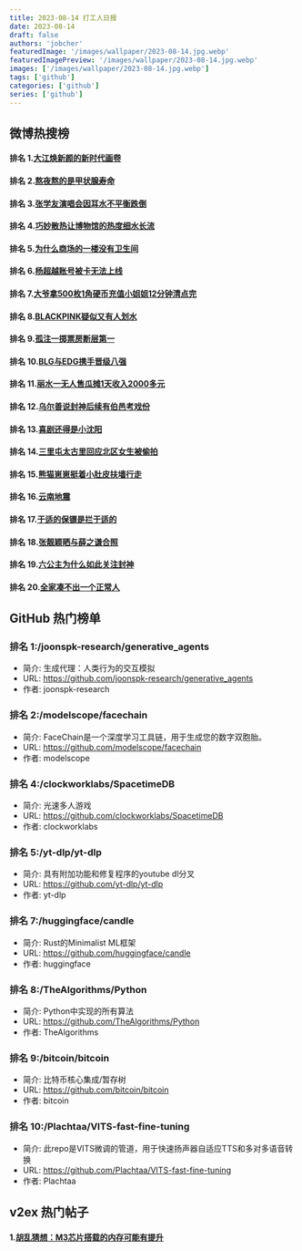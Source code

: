 ```yaml
---
title: 2023-08-14 打工人日报
date: 2023-08-14
draft: false
authors: 'jobcher'
featuredImage: '/images/wallpaper/2023-08-14.jpg.webp'
featuredImagePreview: '/images/wallpaper/2023-08-14.jpg.webp'
images: ['/images/wallpaper/2023-08-14.jpg.webp']
tags: ['github']
categories: ['github']
series: ['github']
---
```


## 微博热搜榜

#### 排名 1.[大江焕新颜的新时代画卷](https://s.weibo.com/weibo?q=大江焕新颜的新时代画卷)
#### 排名 2.[熬夜熬的是甲状腺寿命](https://s.weibo.com/weibo?q=熬夜熬的是甲状腺寿命)
#### 排名 3.[张学友演唱会因耳水不平衡跌倒](https://s.weibo.com/weibo?q=张学友演唱会因耳水不平衡跌倒)
#### 排名 4.[巧妙散热让博物馆的热度细水长流](https://s.weibo.com/weibo?q=巧妙散热让博物馆的热度细水长流)
#### 排名 5.[为什么商场的一楼没有卫生间](https://s.weibo.com/weibo?q=为什么商场的一楼没有卫生间)
#### 排名 6.[杨超越账号被卡无法上线](https://s.weibo.com/weibo?q=杨超越账号被卡无法上线)
#### 排名 7.[大爷拿500枚1角硬币充值小姐姐12分钟清点完](https://s.weibo.com/weibo?q=大爷拿500枚1角硬币充值小姐姐12分钟清点完)
#### 排名 8.[BLACKPINK疑似又有人划水](https://s.weibo.com/weibo?q=BLACKPINK疑似又有人划水)
#### 排名 9.[孤注一掷票房断层第一](https://s.weibo.com/weibo?q=孤注一掷票房断层第一)
#### 排名 10.[BLG与EDG携手晋级八强](https://s.weibo.com/weibo?q=BLG与EDG携手晋级八强)
#### 排名 11.[丽水一无人售瓜摊1天收入2000多元](https://s.weibo.com/weibo?q=丽水一无人售瓜摊1天收入2000多元)
#### 排名 12.[乌尔善说封神后续有伯邑考戏份](https://s.weibo.com/weibo?q=乌尔善说封神后续有伯邑考戏份)
#### 排名 13.[喜剧还得是小沈阳](https://s.weibo.com/weibo?q=喜剧还得是小沈阳)
#### 排名 14.[三里屯太古里回应北区女生被偷拍](https://s.weibo.com/weibo?q=三里屯太古里回应北区女生被偷拍)
#### 排名 15.[熊猫崽崽挺着小肚皮扶墙行走](https://s.weibo.com/weibo?q=熊猫崽崽挺着小肚皮扶墙行走)
#### 排名 16.[云南地震](https://s.weibo.com/weibo?q=云南地震)
#### 排名 17.[于适的保镖是拦于适的](https://s.weibo.com/weibo?q=于适的保镖是拦于适的)
#### 排名 18.[张靓颖晒与薛之谦合照](https://s.weibo.com/weibo?q=张靓颖晒与薛之谦合照)
#### 排名 19.[六公主为什么如此关注封神](https://s.weibo.com/weibo?q=六公主为什么如此关注封神)
#### 排名 20.[全家凑不出一个正常人](https://s.weibo.com/weibo?q=全家凑不出一个正常人)
## GitHub 热门榜单

### 排名 1:/joonspk-research/generative_agents
- 简介: 生成代理：人类行为的交互模拟
- URL: https://github.com/joonspk-research/generative_agents
- 作者: joonspk-research 

### 排名 2:/modelscope/facechain
- 简介: FaceChain是一个深度学习工具链，用于生成您的数字双胞胎。
- URL: https://github.com/modelscope/facechain
- 作者: modelscope 

### 排名 4:/clockworklabs/SpacetimeDB
- 简介: 光速多人游戏
- URL: https://github.com/clockworklabs/SpacetimeDB
- 作者: clockworklabs 

### 排名 5:/yt-dlp/yt-dlp
- 简介: 具有附加功能和修复程序的youtube dl分叉
- URL: https://github.com/yt-dlp/yt-dlp
- 作者: yt-dlp 

### 排名 7:/huggingface/candle
- 简介: Rust的Minimalist ML框架
- URL: https://github.com/huggingface/candle
- 作者: huggingface 

### 排名 8:/TheAlgorithms/Python
- 简介: Python中实现的所有算法
- URL: https://github.com/TheAlgorithms/Python
- 作者: TheAlgorithms 

### 排名 9:/bitcoin/bitcoin
- 简介: 比特币核心集成/暂存树
- URL: https://github.com/bitcoin/bitcoin
- 作者: bitcoin 

### 排名 10:/Plachtaa/VITS-fast-fine-tuning
- 简介: 此repo是VITS微调的管道，用于快速扬声器自适应TTS和多对多语音转换
- URL: https://github.com/Plachtaa/VITS-fast-fine-tuning
- 作者: Plachtaa 

## v2ex 热门帖子

#### 1.[胡乱猜想：M3芯片搭载的内存可能有提升](https://www.v2ex.com/t/964999#reply2)
